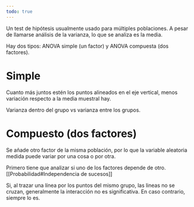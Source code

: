 ```yaml
---
todo: true
---
```

Un test de hipótesis usualmente usado para múltiples poblaciones. A pesar de llamarse análisis de la varianza, lo que se analiza es la media.

Hay dos tipos: ANOVA simple (un factor) y ANOVA compuesta (dos factores).

# Simple  

Cuanto más juntos estén los puntos alineados en el eje vertical, menos variación respecto a la media muestral hay.

Varianza dentro del grupo vs varianza entre los grupos.

# Compuesto (dos factores)

Se añade otro factor de la misma población, por lo que la variable aleatoria medida puede variar por una cosa o por otra.

Primero tiene que analizar si uno de los factores depende de otro. [[Probabilidad#Independencia de sucesos]]

Si, al trazar una línea por los puntos del mismo grupo, las lineas no se cruzan, generalmente la interacción no es significativa. En caso contrario, siempre lo es.